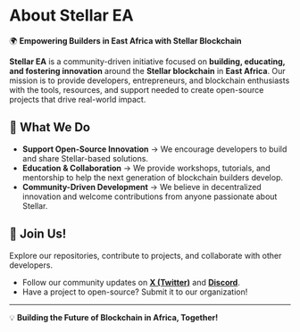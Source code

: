 # About Stellar EA  
🌍 **Empowering Builders in East Africa with Stellar Blockchain**  

**Stellar EA** is a community-driven initiative focused on **building, educating, and fostering innovation** around the **Stellar blockchain** in **East Africa**. Our mission is to provide developers, entrepreneurs, and blockchain enthusiasts with the tools, resources, and support needed to create open-source projects that drive real-world impact.  

## 🚀 What We Do  
- **Support Open-Source Innovation** → We encourage developers to build and share Stellar-based solutions.  
- **Education & Collaboration** → We provide workshops, tutorials, and mentorship to help the next generation of blockchain builders develop.  
- **Community-Driven Development** → We believe in decentralized innovation and welcome contributions from anyone passionate about Stellar.  

## 🔗 Join Us!  
Explore our repositories, contribute to projects, and collaborate with other developers.  
- Follow our community updates on **[X (Twitter)](https://x.com/StellarEastAfri)** and **[Discord](https://discord.gg/stellar-developers-897514728459468821)**.  
- Have a project to open-source? Submit it to our organization!  

---

💡 **Building the Future of Blockchain in Africa, Together!**  


